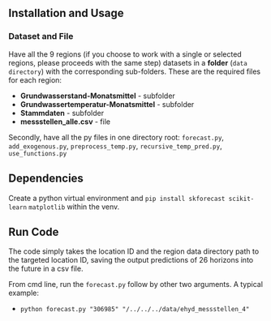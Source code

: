 ## Installation and Usage

### Dataset and File

Have all the 9 regions (if you choose to work with a single or selected regions, please proceeds with the same step) datasets in a **folder** (`data directory`) with the corresponding sub-folders. These are the required files for each region:

- **Grundwasserstand-Monatsmittel** - subfolder
- **Grundwassertemperatur-Monatsmittel** - subfolder
- **Stammdaten** - subfolder
- **messstellen_alle.csv** - file

Secondly, have all the py files in one directory root: `forecast.py`, `add_exogenous.py`, `preprocess_temp.py`, `recursive_temp_pred.py`, `use_functions.py`

## Dependencies

Create a python virtual environment and `pip install skforecast scikit-learn` `matplotlib` within the venv.

## Run Code

The code simply takes the location ID and the region data directory path to the targeted location ID, saving the output predictions of 26 horizons into the future in a csv file.

From cmd line, run the `forecast.py` follow by other two arguments.
A typical example:

- `python forecast.py "306985" "/../../../data/ehyd_messstellen_4"`
